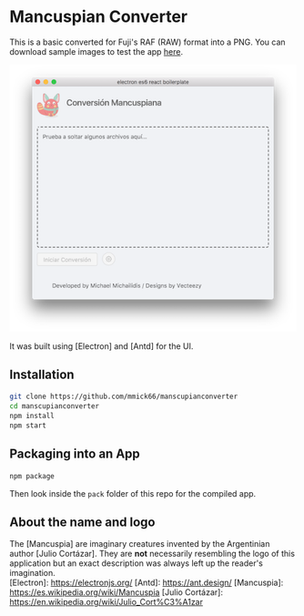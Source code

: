 # Mancuspian Converter

This is a basic converted for Fuji's RAF (RAW) format into a PNG. 
You can download sample images to test the app [here](https://www.rawsamples.ch/index.php/en/fuji).

![App Image](https://github.com/mmick66/manscupianconverter/blob/master/assets/screenshot.png)

It was built using [Electron] and [Antd] for the UI.

## Installation

```bash
git clone https://github.com/mmick66/manscupianconverter
cd manscupianconverter
npm install
npm start
```

## Packaging into an App

```bash
npm package
```

Then look inside the `pack` folder of this repo for the compiled app.

## About the name and logo

The [Mancuspia] are imaginary creatures invented by the Argentinian author [Julio Cortázar]. 
They are **not** necessarily resembling the logo of this application but an exact description was always left up the reader's imagination.  
[Electron]: https://electronjs.org/
[Antd]: https://ant.design/
[Mancuspia]: https://es.wikipedia.org/wiki/Mancuspia
[Julio Cortázar]: https://en.wikipedia.org/wiki/Julio_Cort%C3%A1zar
